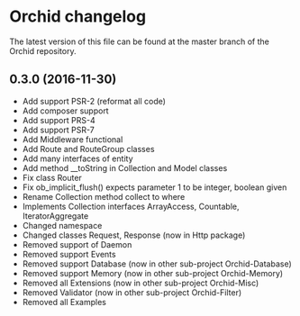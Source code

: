 # Orchid changelog

The latest version of this file can be found at the master branch of the
Orchid repository.

## 0.3.0 (2016-11-30)

- Add support PSR-2 (reformat all code)
- Add composer support
- Add support PRS-4
- Add support PSR-7
- Add Middleware functional
- Add Route and RouteGroup classes
- Add many interfaces of entity
- Add method __toString in Collection and Model classes
- Fix class Router
- Fix ob_implicit_flush() expects parameter 1 to be integer, boolean given
- Rename Collection method collect to where
- Implements Collection interfaces ArrayAccess, Countable, IteratorAggregate
- Changed namespace
- Changed classes Request, Response (now in Http package)
- Removed support of Daemon
- Removed support Events
- Removed support Database (now in other sub-project Orchid-Database)
- Removed support Memory (now in other sub-project Orchid-Memory)
- Removed all Extensions (now in other sub-project Orchid-Misc)
- Removed Validator (now in other sub-project Orchid-Filter)
- Removed all Examples
